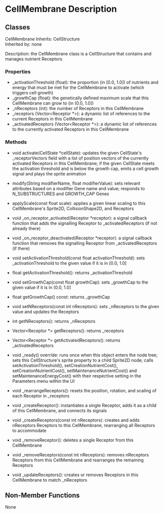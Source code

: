 # CellMembrane Description

## Classes

CellMembrane
Inherits: CellStructure  
Inherited by: none

Description: the CellMembrane class is a CellStructure that contains and manages nutrient Receptors

### Properties
- _activationThreshold (float): the proportion (in [0.0, 1.0]) of nutrients and energy that must be met for the CellMembrane to activate (which triggers cell growth)
- _growthCap (float): the genetically defined maximum scale that this CellMembrane can grow to (in (0.0, 1.0])
- _nReceptors (int): the number of Receptors in this CellMembrane
- _receptors (Vector\<Receptor *\>): a dynamic list of references to the current Receptors in this CellMembrane
- _activatedReceptors (Vector\<Receptor *\>): a dynamic list of references to the currently activated Receptors in this CellMembrane

### Methods
- void activate(CellState *cellState): updates the given CellState's _receptorVectors field with a list of position vectors of the currently activated Receptors in this CellMembrane; if the given CellState meets the activation threshold and is below the growth cap, emits a cell growth signal and plays the sprite animation
- modify(String modifierName, float modifierValue): sets relevant attributes based on a modifier Gene name and value; responds to N_SUBSTRUCTURES and GROWTH_CAP Genes
- applyScale(const float scale): applies a given linear scaling to this CellMembrane's Sprite2D, CollisionShape2D, and Receptors

- void _on_receptor_activated(Receptor *receptor): a signal callback function that adds the signalling Receptor to _activatedReceptors (if not already there)
- void _on_receptor_deactivated(Receptor *receptor): a signal callback function that removes the signalling Receptor from _activatedReceptors (if there)

- void setActivationThreshold(const float activationThreshold): sets _activationThreshold to the given value if it is in [0.0, 1.0]
- float getActivationThreshold(): returns _activationThreshold

- void setGrowthCap(const float growthCap): sets _growthCap to the given value if it is in (0.0, 1.0]
- float getGrowthCap() const: returns _growthCap

- void setNReceptors(const int nReceptors): sets _nReceptors to the given value and updates the Receptors
- int getNReceptors(): returns _nReceptors

- Vector\<Receptor *\> getReceptors(): returns _receptors
- Vector\<Receptor *\> getActivatedReceptors(): returns _activatedReceptors

- void _ready() override: runs once when this object enters the node tree; sets this CellStructure's sprite property to a child Sprite2D node; calls setActivationThreshold(), setCreationNutrientCost(), setCreationNutrientCost(), setMaintenanceNutrientCost() and setMaintenanceEnergyCost() with their respective setting in the Parameters menu within the UI

- void _rearrangeReceptors(): resets the position, rotation, and scaling of each Receptor in _receptors

- void _createReceptor(): instantiates a single Receptor, adds it as a child of this CellMembrane, and connects its signals
- void _createReceptors(const int nReceptors): creates and adds nReceptors Receptors to this CellMembrane, rearranging all Receptors to accommodate
- void _removeReceptor(): deletes a single Receptor from this CellMembrane
- void _removeReceptors(const int nReceptors): removes nReceptors Receptors from this CellMembrane and rearranges the remaining Receptors

- void _updateReceptors(): creates or removes Receptors in this CellMembrane to match _nReceptors

## Non-Member Functions
None
